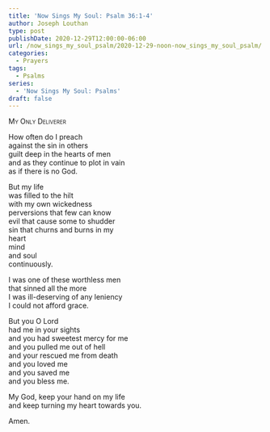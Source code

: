 ```yaml
---  
title: 'Now Sings My Soul: Psalm 36:1-4'  
author: Joseph Louthan  
type: post  
publishDate: 2020-12-29T12:00:00-06:00  
url: /now_sings_my_soul_psalm/2020-12-29-noon-now_sings_my_soul_psalm/  
categories:  
  - Prayers  
tags:  
  - Psalms  
series:  
  - 'Now Sings My Soul: Psalms'  
draft: false  
---  
```

<div style="font-variant: small-caps;">  
My Only Deliverer  
</div>  
  
How often do I preach  
  against the sin in others  
  guilt deep in the hearts of men  
  and as they continue to plot in vain  
  as if there is no God.  
  
But my life  
  was filled to the hilt  
  with my own wickedness  
  perversions that few can know  
  evil that cause some to shudder  
  sin that churns and burns in my  
  heart  
  mind  
  and soul  
  continuously.  
  
I was one of these worthless men  
  that sinned all the more  
  I was ill-deserving of any leniency  
  I could not afford grace.  
  
But you O Lord  
  had me in your sights  
  and you had sweetest mercy for me  
  and you pulled me out of hell  
  and your rescued me from death  
  and you loved me  
  and you saved me  
  and you bless me.  
  
My God, keep your hand on my life  
  and keep turning my heart towards you.  
  
Amen.  
  